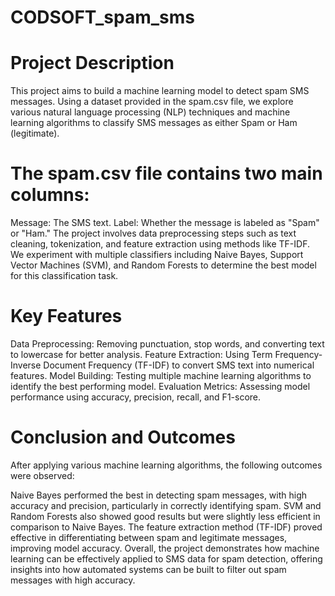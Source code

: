 # CODSOFT_spam_sms
# Project Description
This project aims to build a machine learning model to detect spam SMS messages. Using a dataset provided in the spam.csv file, we explore various natural language processing (NLP) techniques and machine learning algorithms to classify SMS messages as either Spam or Ham (legitimate).

# The spam.csv file contains two main columns:

Message: The SMS text.
Label: Whether the message is labeled as "Spam" or "Ham."
The project involves data preprocessing steps such as text cleaning, tokenization, and feature extraction using methods like TF-IDF. We experiment with multiple classifiers including Naive Bayes, Support Vector Machines (SVM), and Random Forests to determine the best model for this classification task.

# Key Features
Data Preprocessing: Removing punctuation, stop words, and converting text to lowercase for better analysis.
Feature Extraction: Using Term Frequency-Inverse Document Frequency (TF-IDF) to convert SMS text into numerical features.
Model Building: Testing multiple machine learning algorithms to identify the best performing model.
Evaluation Metrics: Assessing model performance using accuracy, precision, recall, and F1-score.
# Conclusion and Outcomes
After applying various machine learning algorithms, the following outcomes were observed:

Naive Bayes performed the best in detecting spam messages, with high accuracy and precision, particularly in correctly identifying spam.
SVM and Random Forests also showed good results but were slightly less efficient in comparison to Naive Bayes.
The feature extraction method (TF-IDF) proved effective in differentiating between spam and legitimate messages, improving model accuracy.
Overall, the project demonstrates how machine learning can be effectively applied to SMS data for spam detection, offering insights into how automated systems can be built to filter out spam messages with high accuracy.
